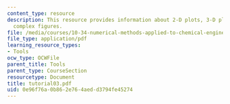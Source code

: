 ```yaml
---
content_type: resource
description: This resource provides information about 2-D plots, 3-D plots, and making
  complex figures.
file: /media/courses/10-34-numerical-methods-applied-to-chemical-engineering-fall-2005/0e96f76a0b862e764aedd3794fe45274_tutorial03.pdf
file_type: application/pdf
learning_resource_types:
- Tools
ocw_type: OCWFile
parent_title: Tools
parent_type: CourseSection
resourcetype: Document
title: tutorial03.pdf
uid: 0e96f76a-0b86-2e76-4aed-d3794fe45274
---
```

